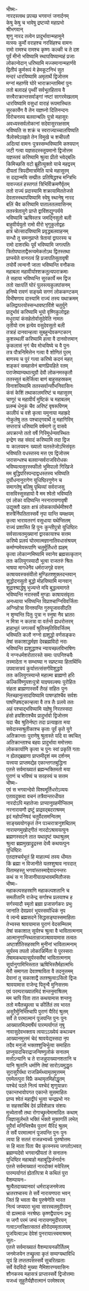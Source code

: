भीष्मः-   
नारदस्त्वथ प्रपच्छ भगवन्तं जनार्दनम्  
केषु केषु च भावेषु द्रष्टव्यो महाप्रभो  
श्रीभगवान्  
शृणु नारद तत्वेन प्रादुर्भावान्महामुने  
मत्स्यः कूर्मो वराहश्च नरसिंहश्च वामनः  
रामो रामश्च रामश्च कृष्णः कल्की च ते दश  
पूर्वं मीनो भविष्यामि स्थापयिष्याम्यहं प्रजाः  
लोकान्वेदान् धरिष्यामि मज्जमानान्महार्णवे  
द्वितीयं कूर्मरूपं मे हेमकूटनिभं सुत  
मन्दरं धारयिष्यामि अमृतार्थे द्विजोत्तम  
मग्नां महार्णवे घोरे भाराक्रान्तामिमां पुनः  
ततो बलादहं पृथ्वीं सर्वभूतहिताय वै  
सत्त्वैराक्रान्तसर्वाङ्गां नष्टां सागरमेखलाम्  
धारयिष्यामि वसुधां वाराहं रूपमास्थितः  
सुरकार्येण वै तेन यज्ञघ्नो दितिनन्दनः  
विरोचनस्य बलवान्बलिः पुत्रो महासुरः  
अवध्यस्सर्वलोकानां सदेवासुररक्षसाम्  
भविष्यति स शक्रं च स्वराज्याच्चालयिष्यति  
त्रैलोक्येऽपहृते तेन विमुखे च शचीपतौ  
अदित्यां वामनः पुत्रस्सम्भविष्यामि कश्यपान्  
जटी गत्वा यज्ञसदस्स्तूयमानो द्विजोत्तम  
यज्ञस्तवं करिष्यामि श्रुत्वा प्रीतो भवेद्बलिः  
किमिच्छसि वटो ब्रूहीत्युक्तो याचे महद्वरम्  
दीयतां त्रिपदीमात्रमिति याचे महासुरम्  
स दद्यान्मयि सम्प्रीतः प्रतिषिद्धश्च मन्त्रिभिः  
यावज्जलं हस्तगतं त्रिभिर्विक्रमणैर्वृतम्  
ततो राज्यं प्रदास्यामि शक्रायामिततेजसे  
देवतास्स्थापयिष्यामि स्वेषु स्थानेषु नारद  
बलिं चैव करिष्यामि पातालतलवासिनम्  
ततस्त्रेतायुगे प्राप्ते द्वाविंशद्युग्पर्यये  
भविष्यामि ऋषिस्तत्र जमद्निसुतो बली  
बाहुवीर्ययुतो रामो वीरो भृगुकुलोद्वहः  
क्षत्रं चोत्सादयिष्यामि प्रवृद्धबलवाहनम्  
सन्धौ तु समनुप्राप्ते त्रेतायां द्वापरस्य च  
रामो दाशरथिः पूर्वं भविष्यामि जगत्पतिः  
त्रितोपघाताद्वैरूप्यमेकतोऽथ द्वितस्तथा  
प्राप्स्येते वानरत्वं हि प्रजापतिसुतावृषी  
तयोर्ये त्वन्वनौ जाता भविष्यन्ति वनौकसः  
महाबला महावीर्याश्शक्रतुल्यपराक्रमाः  
ते सहाया भविष्यन्ति सुरकार्ये मम द्विज  
ततो रक्षःपतिं घोरं पुलस्त्यकुलपांसनम्  
हनिष्ये रावणं सङ्ख्ये सगणं लोककण्टकम्  
विभीषणाय दास्यामि राज्यं तस्य यथाक्रमम्  
कलिद्वापरयोस्सन्धावष्टाविंशे चतुर्युगे  
प्रादुर्भावं करिष्यामि भूयो वृष्णिकुलोद्वहः  
मधुरायां कंसहेतोर्वासुदेवेति नामतः  
तृतीयो राम इत्येव वसुदेवसुतो बली  
तत्राहं दानवान्हत्वा सुबहून्देवकण्टकान्  
कुशस्थलीं करिष्यामि हत्वा वै दानवोत्तमान्  
कृकलासं नृगं चैव मोचयिष्ये च वै पुनः  
तत्र पौत्रनिमित्तेन गत्वा वै शोणितं पुरम्  
बाणस्य च पुरं गत्वा करिष्ये कदनं महत्  
शङ्करं समहासेनं बाणप्रियहिते रतम्  
पराजेष्याम्यथात्युग्रौ देवौ लोकनमस्कृतौ  
ततस्सुतं बलेर्जित्वा बाणं बाहुसहस्रकम्  
विनाशयिष्यामि ततस्सर्वान्सौभनिवासिनः  
कंसं केशिं तथाकालमरिष्टं च महासुरम्  
चाणूरं च महावीर्यं मुष्टिकं च महाबलम्  
प्रलम्बं धेनुकं चैव अरिष्टं वृषरूपिणम्  
कालीयं च वशे कृत्वा यमुनाया महाह्रदे  
गोकुलेषु ततः पश्चाद्गवार्थे तु महागिरिम्  
सप्तरात्रं धरिष्यामि वर्षमाणे तु वासवे  
अपक्रान्ते ततो वर्षे गिरिमूर्धन्यवस्थितः  
इन्द्रेण सह संवादं करिष्यामि तदा द्विज  
यः कालयवनः ख्यातो यतस्तेजोऽभिसंवृतः  
भविष्यति वधस्तस्य मत्त एव द्विजोत्तम  
जरासन्धश्च बलवान्सर्वराजविरोधकः  
भविष्यत्यसुरस्स्फीतो भूमिपालो गिरिव्रजे  
मम बुद्धिपरिस्पन्दाद्वधस्तस्य भविष्यति  
दुर्योधनानुरागेण युधिष्ठिरगुणेन च  
समागतेषु बलिषु पृथिव्यां सर्वराजसु  
वासविस्सुसहायो वै मम श्वेतो भविष्यति  
एवं लोका वदिष्यन्ति नरनारायणावृषी  
उद्युक्तौ दहतः क्षत्रं लोककार्यार्थमीश्वरौ  
शस्त्रैर्निपतितास्सर्वे नृपा यान्ति यमक्षयम्  
कृत्वा भारावतरणं वसुधाया यथेप्सितम्  
राज्यं प्रशास्ति हि पुनः कुन्तीपुत्रो युधिष्ठिरः  
सर्वसात्वतमुख्यानां द्वारकायाश्च सत्तम  
करिष्ये प्रलयं घोरमात्मज्ञानातिवधासंश्रयम्  
कर्माण्यमेयरूपाणि चतुर्मूर्तिधरो ह्यहम्  
कृत्वा लोकान्गमिष्यामि स्वानेव ब्रह्मसत्कृतान्  
ततः कलियुगस्यादौ भूत्वा राजतरुं श्रितः   
भाषया मागधेनैव धर्मराजगृहे वसन्  
काषायवस्त्रसंवीतो मुण्डितश्शुक्लदन्तवान्  
शुद्धोदनसुतो बुद्धो मोहयिष्यामि मानवान्  
शूद्राश्श्राद्धेषु भुज्यन्ते मयि बुद्धत्वमागते  
भविष्यन्ति नरास्सर्वे मुण्डाः काषायसंवृताः  
अनध्याया भविष्यन्ति विप्राश्चाग्निविवर्जिताः  
अग्निहोत्रा विनश्यन्ति गुरुपूजावसीदति  
न शृण्वन्ति पितुः पुत्रा न स्नुषा नैव भ्रातरः  
न मित्रा न कलत्रा वा वर्तन्ते ह्यधरोत्तरम्  
हाहाभूतं जगत्सर्वं श्रुतिस्मृतिविवर्जितम्  
भविष्यति कलौ नग्नो ह्यशुद्धो वर्णसङ्करः  
तेषां सकाशाद्धर्मज्ञा देवब्रह्मविदो नराः  
भविष्यन्ति ह्यशुद्धाश्च न्यायच्छलविभाषिणः  
ये नग्नधर्मशरोतारस्ते समाः पापनिश्चयैः  
तस्मादेता न सम्भाष्या न स्प्रष्टव्या हितार्थिभिः  
उपवासत्रयं कुर्यात्तत्संसर्गविशुद्धये  
ततः कलियुगस्यान्ते महात्मा ब्राह्मणो हरिः  
कल्किर्विष्णुयशःपुत्रो याज्ञ्यवल्क्यः पुरोहितः   
संहता ब्राह्मणास्सर्वे तैरहं सहितः पुनः  
म्लिच्छानुत्सादयिष्यामि पाषण्डांश्चैव सर्वशः  
पाषण्डिषट्कान्हत्वा वै तत्र तैः प्रलये ततः  
अहं पश्चाद्भविष्यामि यज्ञेषु निरतस्सदा  
हंसो हयशिराश्चैव प्रादुर्भावो द्विजोत्तम  
यदा चैव श्रुतिर्नष्टा तदा प्रत्याहृता मया  
सवेदास्सश्रुतीकाश्च कृताः पूर्वं कृते युगे  
अतिक्रान्ताः पुराणेषु श्रुतास्ते यदि वा क्वचित्  
अतिक्रान्ताश्च बहवः प्रादुर्भावा ममोत्तमाः  
लोककार्याणि कृत्वा च पुनः स्वां प्रकृतिं गताः  
न ह्येतद्ब्रह्मणा प्राप्तमीदृशं मम दर्शनम्  
यत्त्वया प्राप्तमद्येह एकान्तगतबुद्धिना  
एतत्ते सर्वमाख्यातं ब्रह्मन्भक्तिमतो मया  
पुराणं च भविष्यं च सरहस्यं च सत्तम  
भीष्मः-  
एवं स भगवान्देवो विश्वमूर्तिधरोऽव्ययः  
एतावदुक्त्वा वचनं तत्रैवान्तरधीयत  
नारदोऽपि महातेजाः प्राप्यानुग्रहमीप्सितम्  
नरनारायणौ द्रष्टुं प्राद्रवद्बदराश्रमम्  
इदं महोपनिषदं चतुर्वेदसमन्वितम्  
साङ्ख्ययोगकृतं तेन पञ्चरात्रानुशब्दितम्  
नारायणमुखोद्गीतं नारदोऽश्रावयत्पुनः  
ब्रह्मणस्सदने तात यथादृष्टं यथाश्रुतम्  
श्रुत्वा ब्रह्ममुखाद्रुद्रस्स देव्यै कथयत्पुनः   
युधिष्ठिरः   
एतदाश्चर्यभूतं हि माहात्म्यं तस्य धीमतः  
किं ब्रह्मा न विजानीते यतश्शुश्राव नारदात्  
पितामहस्तु भगवांस्तस्माद्देवादनन्तरः  
कथं स न विजानीयात्प्रभावममितौजसः  
भीष्मः-  
महाकल्पसहस्राणि महाकल्पशतानि च  
समतीतानि राजेन्द्र सर्गाश्च प्रलयाश्च ह  
सर्गस्यादौ स्मृतो ब्रह्मा प्रजासर्गकरः प्रभुः  
जानाति देवप्रवरं भूयस्सर्वाधिकं नृप  
ये त्वन्ये ब्रह्मसदने सिद्धसङ्घास्समाहिताः  
तेभ्यस्स श्रावयामास पुराणं वेदसम्मितम्  
तेषां सकाशात् सूर्यश्च श्रुत्वा वै भावितात्मनाम्  
आत्मानुगान्स्थितान्राजञ्श्रावयामास तत्वतः  
अष्टाशीतिसहस्राणि मुनीनां भावितात्मनाम्  
सूर्यस्य तपतो लोकान्निर्मिता ये पुरस्सराः  
तेषामकथयत्सूर्यस्सर्वेषां भावितात्मनाम्  
सूर्यानुगामिभिस्तात ऋषिभिस्तैर्महात्मभिः  
मेरौ समागता देवाश्श्राविता वै तदनुत्तमम्  
देवानां तु सकाशाद्वै ततश्श्रुत्वाऽसितो द्विजः  
श्रावयामास राजेन्द्र पितॄन्वै मुनिसत्तमः  
एवं परम्पराख्यातमिदं शन्तनुमाश्रितम्  
मम चापि पिता तात कथयामास शन्तनुः  
ततो मयैतच्छ्रुत्वा च कीर्तितं तव भारत  
असुरैर्मुनिभिश्चापि पुराणं यैरिदं श्रुतम्  
सर्वे ते परमात्मानं पूजयन्ति पुनः पुनः  
आख्यातमिदमार्षेयं पारम्पर्यागतं नृषु  
नावासुदेवभक्ताय त्वयाऽऽख्येयं कथञ्चन  
आख्यानमुत्तमं चेदं श्रावयेद्यस्सदा नृप  
तदैव मनुजो भक्तश्शुचिर्भूत्वा समाहितः  
प्राप्नुयादचिराद्राजन्विष्णुलोकं सनातम्  
मत्तोऽन्यानि च ते राजन्नुपाख्यानशतानि च  
यानि श्रुतानि धर्माणि तेषां सारोऽयमुद्धृतः  
सुरासुरैर्यथा राजन्निर्मथ्यामृतमुत्तमम्  
एवमेतत्पुरा विप्रैः कथामृतमिहोद्धृतम्  
यश्चेदं पठते नित्यं यश्चेदं शृणुयान्नरः  
एकान्तभावोपगत एकान्ते सुसमाहितः  
प्राप्य श्वेतं महाद्वीपं भूत्वा चन्द्रप्रभो नरः  
स सहस्रार्चिषं देवं प्रविशेन्नात्र संशयः  
मुच्येतासौ तथा रोगाच्छ्रुत्वेमामादितः कथाम्  
जिज्ञासुर्लभते भक्तिं भक्तो मुक्तगतिं लभेत्  
सुरैर्वा मनिभिश्चैव पुराणं यैरिदं श्रुतम्  
ते सर्वे परमात्मानं पूजयन्ति पुनः पुनः  
त्वया हि सततं राजन्नभ्यर्च्यः पुरुषोत्तमः  
स हि माता पिता चैव कृत्स्नस्य जगतोऽभवत्  
ब्रह्मण्यदेवो भगवान्प्रीयतां ते सनातनः  
युधिष्ठिर महाबाहो महाबुद्धिर्जनार्दनः  
एतत्ते सर्वमाख्यातं नारदोक्तं मयेरितम्  
पारम्पर्यागतं ह्येतत्पित्रा मे कथितं पुरा   
वैशम्पायनः-   
श्रुत्वैतदाख्यानवरं धर्मराड्जनमेजय  
भ्रातरश्चास्य ते सर्वे नारायणपरा भवन्  
जितं हि भवता चैव पुरुषेणेति भारत  
नित्यं जप्यपरा भूत्वा सारस्वतमुदीरयन्  
यो ह्यस्माकं नरश्रेष्ठः कृष्णद्वैपायनः प्रभुः  
स जगौ परमं जप्यं नारायणमुदीरयन्  
गत्वाऽन्तरिक्षात्सततं क्षीरोदममृतालयम्  
पूजयित्वाऽथ देवेशं पुनरायात्स्वमाश्रमम्  
सूतः-   
एतत्ते सर्वमाख्यातं वैशम्पायनकीर्तितम्  
जनमेजयेन तच्छ्रुत्वा कृतं सम्यग्यथाविधि  
यूयं हि तप्ततपसस्सर्वे सुचरितव्रताः  
सर्वे वेदविदो मुख्या नैमिशारण्यवासिनः   
शौनकस्य महासत्रं प्राप्तास्सर्वे द्विजोत्तमाः  
यजध्वं सुहुतैर्यज्ञैरात्मानं परमेश्वरम्   

